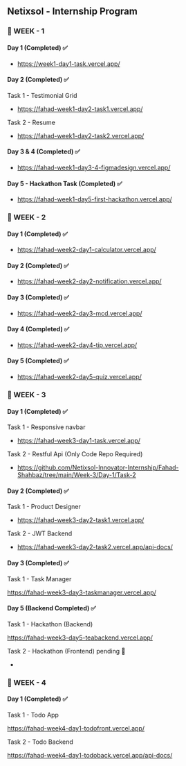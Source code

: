## Netixsol - Internship Program

### 📌 WEEK - 1

#### Day 1 (Completed) ✅

- https://week1-day1-task.vercel.app/

#### Day 2 (Completed) ✅

Task 1 - Testimonial Grid

- https://fahad-week1-day2-task1.vercel.app/

Task 2 - Resume

- https://fahad-week1-day2-task2.vercel.app/

#### Day 3 & 4 (Completed) ✅

- https://fahad-week1-day3-4-figmadesign.vercel.app/

#### Day 5 - Hackathon Task (Completed) ✅

- https://fahad-week1-day5-first-hackathon.vercel.app/

### 📌 WEEK - 2

#### Day 1 (Completed) ✅

- https://fahad-week2-day1-calculator.vercel.app/

#### Day 2 (Completed) ✅

- https://fahad-week2-day2-notification.vercel.app/

#### Day 3 (Completed) ✅

- https://fahad-week2-day3-mcd.vercel.app/

#### Day 4 (Completed) ✅

- https://fahad-week2-day4-tip.vercel.app/

#### Day 5 (Completed) ✅

- https://fahad-week2-day5-quiz.vercel.app/

### 📌 WEEK - 3

#### Day 1 (Completed) ✅

Task 1 - Responsive navbar

- https://fahad-week3-day1-task.vercel.app/

Task 2 - Restful Api (Only Code Repo Required)

- https://github.com/Netixsol-Innovator-Internship/Fahad-Shahbaz/tree/main/Week-3/Day-1/Task-2

#### Day 2 (Completed) ✅

Task 1 - Product Designer

- https://fahad-week3-day2-task1.vercel.app/

Task 2 - JWT Backend

- https://fahad-week3-day2-task2.vercel.app/api-docs/

#### Day 3 (Completed) ✅

Task 1 - Task Manager

https://fahad-week3-day3-taskmanager.vercel.app/

#### Day 5 (Backend Completed) ✅

Task 1 - Hackathon (Backend)

https://fahad-week3-day5-teabackend.vercel.app/

Task 2 - Hackathon (Frontend) pending 📝

- 

### 📌 WEEK - 4

#### Day 1 (Completed) ✅
    
Task 1 - Todo App

https://fahad-week4-day1-todofront.vercel.app/

Task 2 - Todo Backend

https://fahad-week4-day1-todoback.vercel.app/api-docs/